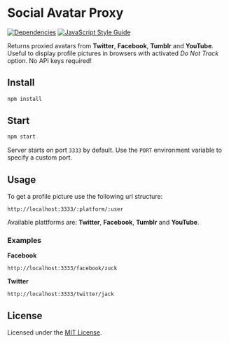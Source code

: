 # Social Avatar Proxy

[![Dependencies](https://img.shields.io/david/fabsrc/social-avatar-proxy.svg?style=flat-square)](https://david-dm.org/fabsrc/social-avatar-proxy)
[![JavaScript Style Guide](https://img.shields.io/badge/code%20style-standard-brightgreen.svg?style=flat-square)](http://standardjs.com/)

Returns proxied avatars from **Twitter**, **Facebook**, **Tumblr** and **YouTube**. Useful to display profile pictures in browsers with activated *Do Not Track* option. No API keys required!

## Install

```bash
npm install
```

## Start

```bash
npm start
```

Server starts on port `3333` by default. Use the `PORT` environment variable to specify a custom port.

## Usage

To get a profile picture use the following url structure:

```
http://localhost:3333/:platform/:user
```

Available plattforms are: **Twitter**, **Facebook**, **Tumblr** and **YouTube**.

### Examples

**Facebook**

```
http://localhost:3333/facebook/zuck
```

**Twitter**

```
http://localhost:3333/twitter/jack
```


## License

Licensed under the [MIT License](http://opensource.org/licenses/mit-license.php).
